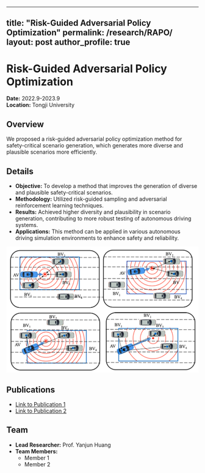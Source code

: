 
---
title: "Risk-Guided Adversarial Policy Optimization"
permalink: /research/RAPO/
layout: post
author_profile: true
---

# Risk-Guided Adversarial Policy Optimization

**Date:** 2022.9-2023.9  
**Location:** Tongji University

## Overview
We proposed a risk-guided adversarial policy optimization method for safety-critical scenario generation, which generates more diverse and plausible scenarios more efficiently.

## Details
- **Objective:** To develop a method that improves the generation of diverse and plausible safety-critical scenarios.
- **Methodology:** Utilized risk-guided sampling and adversarial reinforcement learning techniques.
- **Results:** Achieved higher diversity and plausibility in scenario generation, contributing to more robust testing of autonomous driving systems.
- **Applications:** This method can be applied in various autonomous driving simulation environments to enhance safety and reliability.

![Risk-Guided Adversarial Policy Optimization](../images/PriorRiskEstimationModel.png)

## Publications
- [Link to Publication 1](#)
- [Link to Publication 2](#)

## Team
- **Lead Researcher:** Prof. Yanjun Huang
- **Team Members:** 
  - Member 1
  - Member 2
